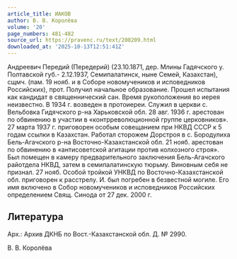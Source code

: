```yaml
---
article_title: ИАКОВ
author: В. В. Королёва
volume: '20'
page_numbers: 481-482
source_url: https://pravenc.ru/text/200209.html
downloaded_at: '2025-10-13T12:51:41Z'
---
```


Андреевич Передий (Передерий) (23.10.1871, дер. Млины Гадячского у. Полтавской губ.- 2.12.1937, Семипалатинск, ныне Семей, Казахстан), сщмч. (пам. 19 нояб. и в Соборе новомучеников и исповедников Российских), прот. Получил начальное образование. Прошел испытания как кандидат в священнический сан. Время рукоположения во иерея неизвестно. В 1934 г. возведен в протоиереи. Служил в церкви с. Вельбовка Гидячского р-на Харьковской обл. 28 авг. 1936 г. арестован по обвинению в участии в «контрреволюционной группе церковников». 27 марта 1937 г. приговорен особым совещанием при НКВД СССР к 5 годам ссылки в Казахстан. Работал сторожем Дорстроя в с. Бородулиха Бель-Агачского р-на Восточно-Казахстанской обл. 21 нояб. арестован по обвинению в «антисоветской агитации против колхозного строя». Был помещен в камеру предварительного заключения Бель-Агачского райотдела НКВД, затем в семипалатинскую тюрьму. Виновным себя не признал. 27 нояб. Особой тройкой УНКВД по Восточно-Казахстанской обл. приговорен к расстрелу. И. был погребен в безвестной могиле. Его имя включено в Собор новомучеников и исповедников Российских определением Свящ. Синода от 27 дек. 2000 г.

## Литература

Арх.: Архив ДКНБ по Вост.-Казахстанской обл. Д. № 2990.

В. В. Королёва
